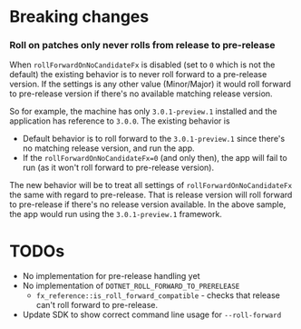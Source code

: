 # Breaking changes

### Roll on patches only never rolls from release to pre-release
When `rollForwardOnNoCandidateFx` is disabled (set to `0` which is not the default) the existing behavior is to never roll forward to a pre-release version. If the settings is any other value (Minor/Major) it would roll forward to pre-release version if there's no available matching release version.

So for example, the machine has only `3.0.1-preview.1` installed and the application has reference to `3.0.0`. The existing behavior is
* Default behavior is to roll forward to the `3.0.1-preview.1` since there's no matching release version, and run the app.
* If the `rollForwardOnNoCandidateFx=0` (and only then), the app will fail to run (as it won't roll forward to pre-release version).

The new behavior will be to treat all settings of `rollForwardOnNoCandidateFx` the same with regard to pre-release. That is release version will roll forward to pre-release if there's no release version available. In the above sample, the app would run using the `3.0.1-preview.1` framework.

# TODOs

* No implementation for pre-release handling yet
* No implementation of `DOTNET_ROLL_FORWARD_TO_PRERELEASE`
  * `fx_reference::is_roll_forward_compatible` - checks that release can't roll forward to pre-release.
* Update SDK to show correct command line usage for `--roll-forward`